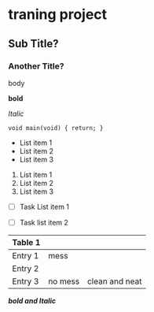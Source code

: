 # traning project
## Sub Title?
### Another Title?

body

**bold**

_Italic_


`void main(void)
{
  return;
}`

- List item 1
- List item 2
- List item 3


1. List item 1
2. List item 2
3. List item 3


- [ ] Task List item 1
- [ ] Task list item 2


| Table 1 |         |                |
| ------- | ------- | -------------- |
| Entry 1 | mess    |                |
| Entry 2 |         |                |
| Entry 3 | no mess | clean and neat |

**_bold and Italic_**

